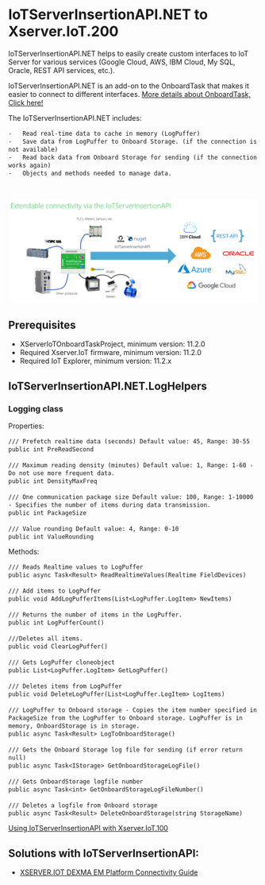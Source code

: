 # IoTServerInsertionAPI.NET to Xserver.IoT.200

IoTServerInsertionAPI.NET helps to easily create custom interfaces to IoT Server for various services (Google Cloud, AWS, IBM Cloud, My SQL, Oracle, REST API services, etc.).<br>

IoTServerInsertionAPI.NET is an add-on to the OnboardTask that makes it easier to connect to different interfaces. [More details about OnboardTask, Click here!](https://github.com/IntelliSenseIoT/XserverIoTOnboardTask.NET/blob/main/OnboardTask%20Architecture%20Overview.md)<br>

The IoTServerInsertionAPI.NET includes:<br>

    -	Read real-time data to cache in memory (LogPuffer)
    -	Save data from LogPuffer to Onboard Storage. (if the connection is not available)
    -	Read back data from Onboard Storage for sending (if the connection works again)
    -	Objects and methods needed to manage data.
<br>

![](/images/IoTServerInsertionAPI.png)

## Prerequisites

- XServerIoTOnboardTaskProject, minimum version: 11.2.0
- Required Xserver.IoT firmware, minimum version: 11.2.0
- Required IoT Explorer, minimum version: 11.2.x

## IoTServerInsertionAPI.NET.LogHelpers

### Logging class

Properties:

    /// Prefetch realtime data (seconds) Default value: 45, Range: 30-55
    public int PreReadSecond

    /// Maximum reading density (minutes) Default value: 1, Range: 1-60 - Do not use more frequent data.
    public int DensityMaxFreq

    /// One communication package size Default value: 100, Range: 1-10000 - Specifies the number of items during data transmission.
    public int PackageSize

    /// Value rounding Default value: 4, Range: 0-10
    public int ValueRounding

Methods:

    /// Reads Realtime values to LogPuffer
    public async Task<Result> ReadRealtimeValues(Realtime FieldDevices)

    /// Add items to LogPuffer    
    public void AddLogPufferItems(List<LogPuffer.LogItem> NewItems)

    /// Returns the number of items in the LogPuffer.
    public int LogPufferCount()

    ///Deletes all items.
    public void ClearLogPuffer()

    /// Gets LogPuffer cloneobject
    public List<LogPuffer.LogItem> GetLogPuffer()

    /// Deletes items from LogPuffer  
    public void DeleteLogPuffer(List<LogPuffer.LogItem> LogItems)

    /// LogPuffer to Onboard storage - Copies the item number specified in PackageSize from the LogPuffer to Onboard storage. LogPuffer is in memory, OnboardStorage is in storage.
    public async Task<Result> LogToOnboardStorage()

    /// Gets the Onboard Storage log file for sending (if error return null)  
    public async Task<IStorage> GetOnboardStorageLogFile()

    /// Gets OnboardStorage logfile number  
    public async Task<int> GetOnboardStorageLogFileNumber()

    /// Deletes a logfile from Onboard storage   
    public async Task<Result> DeleteOnboardStorage(string StorageName)

[Using IoTServerInsertionAPI with Xserver.IoT.100](https://github.com/IntelliSenseIoT/XserverIoTOnboardTask.github.io/blob/master/IoTServerInsertionAPI.md)

## Solutions with IoTServerInsertionAPI:

- [XSERVER.IOT DEXMA EM Platform Connectivity Guide](https://1drv.ms/b/s!AguHARCrYGJQghYI5IXXuLxc5kfy?e=4maIbk)
